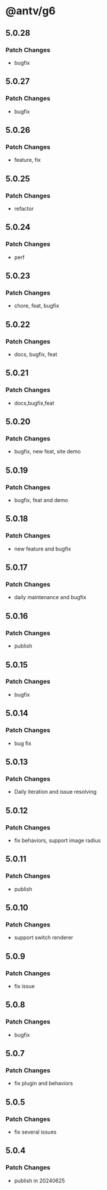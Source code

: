 # @antv/g6

## 5.0.28

### Patch Changes

- bugfix

## 5.0.27

### Patch Changes

- bugfix

## 5.0.26

### Patch Changes

- feature, fix

## 5.0.25

### Patch Changes

- refactor

## 5.0.24

### Patch Changes

- perf

## 5.0.23

### Patch Changes

- chore, feat, bugfix

## 5.0.22

### Patch Changes

- docs, bugfix, feat

## 5.0.21

### Patch Changes

- docs,bugfix,feat

## 5.0.20

### Patch Changes

- bugfix, new feat, site demo

## 5.0.19

### Patch Changes

- bugfix, feat and demo

## 5.0.18

### Patch Changes

- new feature and bugfix

## 5.0.17

### Patch Changes

- daily maintenance and bugfix

## 5.0.16

### Patch Changes

- publish

## 5.0.15

### Patch Changes

- bugfix

## 5.0.14

### Patch Changes

- bug fix

## 5.0.13

### Patch Changes

- Daily iteration and issue resolving

## 5.0.12

### Patch Changes

- fix behaviors, support image radius

## 5.0.11

### Patch Changes

- publish

## 5.0.10

### Patch Changes

- support switch renderer

## 5.0.9

### Patch Changes

- fix issue

## 5.0.8

### Patch Changes

- bugfix

## 5.0.7

### Patch Changes

- fix plugin and behaviors

## 5.0.5

### Patch Changes

- fix several issues

## 5.0.4

### Patch Changes

- publish in 20240625
